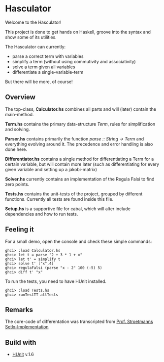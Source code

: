 # Hasculator 
Welcome to the Hasculator!

This project is done to get hands on Haskell, groove into the syntax and show some of its utilities. 

The Hasculator can currently:

* parse a correct term with variables
* simplify a term (without using commutivity and associativity)
* solve a term given all variables
* differentiate a single-variable-term

But there will be more, of course!
## Overview
The top-class, **Calculator.hs** combines all parts and will (later) contain the main-method. 


**Term.hs** contains the primary data-structure *Term*, rules for simplification and solving.


**Parser.hs** contains primarily the function *parse :: String -> Term* and everything evolving around it. 
The precedence and error handling is also done here. 


**Differentiator.hs** contains a single method for differentiating a Term for a certain variable, but will contain more later 
(such as differentiating for every given variable and setting up a jakobi-matrix)


**Solver.hs** currently contains an implementation of the Regula Falsi to find zero points. 


**Tests.hs** contains the unit-tests of the project, grouped by different functions. Currently all tests are found inside this file.


**Setup.hs** is a supportive file for cabal, which will alter include dependencies and how to run tests.
## Feeling it
For a small demo, open the console and check these simple commands:

```
ghci> :load Calculator.hs 
ghci> let t = parse "2 + 3 * 1 + x"
ghci> let t' = simplify t
ghci> solve t' ["x",4]
ghci> regulaFalsi (parse "x - 2" 100 (-5) 5)
ghci> diff t' "x"
```

To run the tests, you need to have HUnit installed. 

```
ghci> :load Tests.hs
ghci> runTestTT allTests
```

## Remarks
The core-code of differentation was transcripted from [Prof. Stroetmanns Setlx-Implementation](https://github.com/karlstroetmann/Logik/blob/master/SetlX/diff.stlx)

## Build with
* [HUnit](http://hackage.haskell.org/package/HUnit) v.1.6